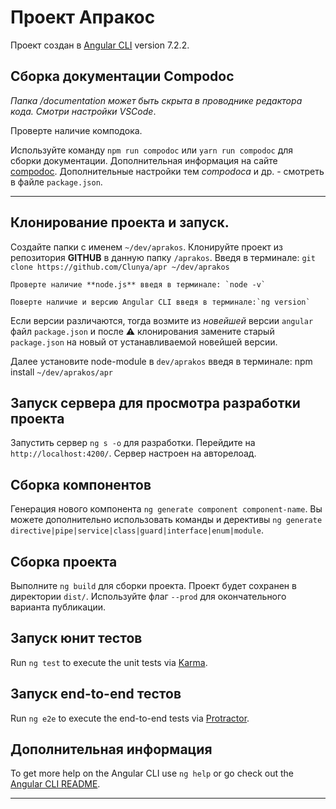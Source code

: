 # Проект **Апракос**

Проект создан в [Angular CLI](https://github.com/angular/angular-cli) version 7.2.2.

## **Сборка документации Compodoc**

*Папка /documentation может быть скрыта в проводнике редактора кода. Смотри настройки VSCode*.

Проверте наличие комподока.

Используйте команду `npm run compodoc` или `yarn run compodoc` для сборки документации. Дополнительная информация на сайте [compodoc](http://compodoc.app).
Дополнительные настройки тем *compodoca* и др. - смотреть в файле `package.json`.

---

## **Клонирование проекта и запуск**.

Создайте папки с именем `~/dev/aprakos`.
Клонируйте проект из репозитория **GITHUB**  в данную папку `/aprakos`. Введя в терминале: `git clone https://github.com/Clunya/apr ~/dev/aprakos`

    Проверте наличие **node.js** введя в терминале: `node -v`

    Поверте наличие и версию Angular CLI введя в терминале:`ng version`

Если версии различаются, тогда возмите из *новейшей* версии `angular` файл `package.json` и после ⚠️ клонирования замените старый `package.json` на новый от устанавливаемой новейшей версии.

Далее установите node-module в `dev/aprakos` введя в терминале: npm install `~/dev/aprakos/apr`

## **Запуск сервера для просмотра разработки проекта**

Запустить сервер `ng s -o`  для разработки. Перейдите на `http://localhost:4200/`. Сервер настроен на авторелоад.

## **Сборка компонентов**

Генерация нового компонента `ng generate component component-name`. Вы можете дополнительно использовать команды и дерективы `ng generate directive|pipe|service|class|guard|interface|enum|module`.

## **Сборка проекта**

Выполните `ng build` для сборки проекта. Проект будет сохранен в директории `dist/`. Используйте флаг `--prod` для окончательного варианта публикации.

## **Запуск юнит тестов**

Run `ng test` to execute the unit tests via [Karma](https://karma-runner.github.io).

## **Запуск end-to-end тестов**

Run `ng e2e` to execute the end-to-end tests via [Protractor](http://www.protractortest.org/).

## Дополнительная информация

To get more help on the Angular CLI use `ng help` or go check out the [Angular CLI README](https://github.com/angular/angular-cli/blob/master/README.md).



---

